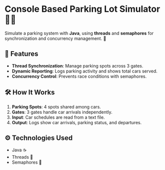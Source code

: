 # Console Based Parking Lot Simulator  🚗🚗

Simulate a parking system with **Java**, using **threads** and **semaphores** for synchronization and concurrency management. 🚦  

## 🚀 Features  
-  **Thread Synchronization**: Manage parking spots across 3 gates.   
- **Dynamic Reporting**: Logs parking activity and shows total cars served.  
- **Concurrency Control**: Prevents race conditions with semaphores.  

## 🛠️ How It Works  
1. **Parking Spots**: 4 spots shared among cars.  
2. **Gates**: 3 gates handle car arrivals independently.  
3. **Input**: Car schedules are read from a text file.  
4. **Output**: Logs show car arrivals, parking status, and departures.  

## ⚙️ Technologies Used 
- Java ☕  
- Threads 🧵  
- Semaphores 🚦

